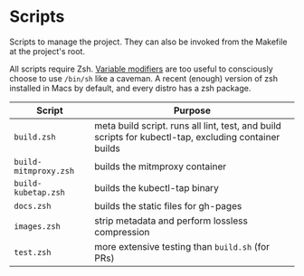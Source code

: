 # Scripts

Scripts to manage the project. They can also be invoked from the Makefile
at the project's root.

All scripts require Zsh. [Variable modifiers](http://zsh.sourceforge.net/Doc/Release/Expansion.html#Modifiers)
are too useful to consciously choose to use `/bin/sh` like a caveman. A recent
(enough) version of zsh installed in Macs by default, and every distro has a zsh
package.

| Script               | Purpose                                                                                               |
| ---                  | ---                                                                                                   |
| `build.zsh`           | meta build script. runs all lint, test, and build scripts for kubectl-tap, excluding container builds |
| `build-mitmproxy.zsh` | builds the mitmproxy container                                                                        |
| `build-kubetap.zsh`   | builds the kubectl-tap binary                                                                         |
| `docs.zsh`            | builds the static files for gh-pages                                                                  |
| `images.zsh`          | strip metadata and perform lossless compression                                                       |
| `test.zsh`            | more extensive testing than `build.sh` (for PRs)                                                      |
